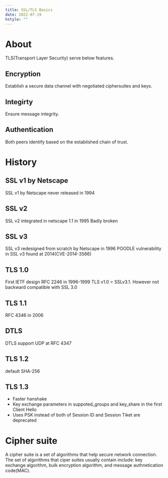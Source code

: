 ```yaml
---
title: SSL/TLS Basics
date: 2022-07-19
hstyle: ""
---
```

# About

TLS(Transport Layer Security) serve below features.

## Encryption
Establish a secure data channel with negotiated ciphersuites and keys.

## Integirty
Ensure message integrity.

## Authentication
Both peers identify based on the established chain of trust.

# History
## SSL v1 by Netscape
SSL v1 by Netscape never released in 1994

## SSL v2 
SSL v2 integrated in netscape 1.1 in 1995
Badly broken

## SSL v3
SSL v3 redesigned from scratch by Netscape in 1996
POODLE vulnerability in SSL v3 found at 2014(CVE-2014-3566)

## TLS 1.0
First IETF design RFC 2246 in 1996-1999
TLS v1.0 = SSLv3.1. However not backward compatible with SSL 3.0

## TLS 1.1
RFC 4346 in 2006

## DTLS
DTLS support UDP at RFC 4347

## TLS 1.2
default SHA-256

## TLS 1.3
- Faster hanshake
- Key exchange parameters in suppoted_groups and key_share in the first Client Hello
- Uses PSK instead of both of Session ID and Session Tiket are deprecated

# Cipher suite
A cipher suite is a set of algorithms that help secure network connection. The set of algorithms that ciper suites usually contain include: key exchange algorithm, bulk encryption algorithm, and message authnetication code(MAC).
